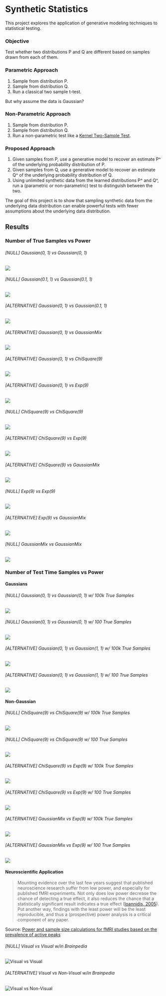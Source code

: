 # Synthetic Statistics
This project explores the application of generative modeling techniques to statistical testing.

### Objective
Test whether two distributions P and Q are different based on samples drawn from each of them.

### Parametric Approach
1) Sample from distribution P.
2) Sample from distribution Q.
3) Run a classical two sample t-test.

But why assume the data is Gaussian?

### Non-Parametric Approach
1) Sample from distribution P.
2) Sample from distribution Q.
3) Run a non-parametric test like a [Kernel Two-Sample Test](http://www.gatsby.ucl.ac.uk/~gretton/mmd/mmd.htm).

### Proposed Approach
1) Given samples from P, use a generative model to recover an estimate P^ of the underlying probability distribution of P.
2) Given samples from Q, use a generative model to recover an estimate Q^ of the underlying probability distribution of Q.
3) Using unlimited synthetic data from the learned distributions P^ and Q^, run a (parametric or non-parametric) test to distinguish between the two.

The goal of this project is to show that sampling synthetic data from the underlying data distribution can enable powerful tests with fewer assumptions about the underlying data distribution.

## Results
### Number of True Samples vs Power
###### [NULL] Gaussian(0, 1) vs Gaussian(0, 1)
![](examples/true_sample_size_vs_power/gaussian_0_vs_gaussian_0.png)

###### [NULL] Gaussian(0.1, 1) vs Gaussian(0.1, 1)
![](examples/true_sample_size_vs_power/gaussian_0_1_vs_gaussian_0_1.png)

###### [ALTERNATIVE] Gaussian(0, 1) vs Gaussian(0.1, 1)
![](examples/true_sample_size_vs_power/gaussian_0_vs_gaussian_0_1.png)

###### [ALTERNATIVE] Gaussian(0, 1) vs GaussianMix
![](examples/true_sample_size_vs_power/gaussian_0_vs_gaussian_mix.png)

###### [ALTERNATIVE] Gaussian(0, 1) vs ChiSquare(9)
![](examples/true_sample_size_vs_power/gaussian_0_vs_chi_9.png)

###### [ALTERNATIVE] Gaussian(0, 1) vs Exp(9)
![](examples/true_sample_size_vs_power/gaussian_0_vs_exp_9.png)

###### [NULL] ChiSquare(9) vs ChiSquare(9)
![](examples/true_sample_size_vs_power/chi_9_vs_chi_9.png)

###### [ALTERNATIVE] ChiSquare(9) vs Exp(9)
![](examples/true_sample_size_vs_power/chi_9_vs_exp_9.png)

###### [ALTERNATIVE] ChiSquare(9) vs GaussianMix
![](examples/true_sample_size_vs_power/chi_9_vs_gaussian_mix.png)

###### [NULL] Exp(9) vs Exp(9)
![](examples/true_sample_size_vs_power/exp_9_vs_exp_9.png)

###### [ALTERNATIVE] Exp(9) vs GaussianMix
![](examples/true_sample_size_vs_power/exp_9_vs_gaussian_mix.png)

###### [NULL] GaussianMix vs GaussianMix
![](examples/true_sample_size_vs_power/gaussian_mix_vs_gaussian_mix.png)


### Number of Test Time Samples vs Power
#### Gaussians
###### [NULL] Gaussian(0, 1) vs Gaussian(0, 1) w/ 100k True Samples
![](examples/test_time_sample_size_vs_power/gaussian_0_vs_gaussian_0.png)

###### [NULL] Gaussian(0, 1) vs Gaussian(0, 1) w/ 100 True Samples
![](examples/test_time_sample_size_vs_power/100_gaussian_0_vs_gaussian_0.png)

###### [ALTERNATIVE] Gaussian(0, 1) vs Gaussian(1, 1) w/ 100k True Samples
![](examples/test_time_sample_size_vs_power/gaussian_0_vs_gaussian_1.png)

###### [ALTERNATIVE] Gaussian(0, 1) vs Gaussian(1, 1) w/ 100 True Samples
![](examples/test_time_sample_size_vs_power/100_gaussian_0_vs_gaussian_1.png)

#### Non-Gaussian
###### [NULL] ChiSquare(9) vs ChiSquare(9) w/ 100k True Samples
![](examples/test_time_sample_size_vs_power/chi_9_vs_chi_9.png)

###### [NULL] ChiSquare(9) vs ChiSquare(9) w/ 100 True Samples
![](examples/test_time_sample_size_vs_power/100_chi_9_vs_chi_9.png)

###### [ALTERNATIVE] ChiSquare(9) vs Exp(9) w/ 100k True Samples
![](examples/test_time_sample_size_vs_power/chi_9_vs_exp_9.png)

###### [ALTERNATIVE] ChiSquare(9) vs Exp(9) w/ 100 True Samples
![](examples/test_time_sample_size_vs_power/100_chi_9_vs_exp_9.png)

###### [ALTERNATIVE] GaussianMix vs Exp(9) w/ 100k True Samples
![](examples/test_time_sample_size_vs_power/gaussian_mix_vs_exp_9.png)

###### [ALTERNATIVE] GaussianMix vs Exp(9) w/ 100 True Samples
![](examples/test_time_sample_size_vs_power/100_gaussian_mix_vs_exp_9.png)

#### Neuroscientific Application
> Mounting evidence over the last few years suggest that published neuroscience research suffer from low power, and especially
> for published fMRI experiments. Not only does low power decrease the chance of detecting a true effect, it also reduces the
> chance that a statistically significant result indicates a true effect ([Ioannidis, 2005](http://journals.plos.org/plosmedicine/article?id=10.1371/journal.pmed.0020124)). Put another way, findings with the
> least power will be the least reproducible, and thus a (prospective) power analysis is a critical component of any paper.
<!--
> In a scientific study, one typically aims for a statistical power of 80%, implying that a true effect in the population is
> detected with a 80% chance. Power computations allow researchers to compute the minimal number of subjects to obtain the
> aimed statistical power. As such, power calculations avoid spending time and money on studies that are futile, and also
> prevent wasting time and money adding extra subjects, when sufficient power was already available. -->

Source: [Power and sample size calculations for fMRI studies based on the prevalence of active peaks](https://www.biorxiv.org/content/biorxiv/early/2016/04/20/049429.full.pdf)

###### [NULL] Visual vs Visual w/in Brainpedia
![Visual vs Visual](examples/test_time_sample_size_vs_power/fmri_fdr_visual_vs_visual.png)

###### [ALTERNATIVE] Visual vs Non-Visual w/in Brainpedia
![Visual vs Non-Visual](examples/test_time_sample_size_vs_power/fmri_fdr_visual_vs_non_visual.png)
